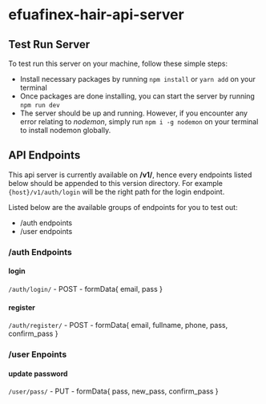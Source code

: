 # efuafinex-hair-api-server

## Test Run Server

To test run this server on your machine, follow these simple steps:

- Install necessary packages by running `npm install` or `yarn add` on your terminal
- Once packages are done installing, you can start the server by running `npm run dev`
- The server should be up and running. However, if you encounter any error relating to _nodemon_, simply run `npm i -g nodemon` on your terminal to install nodemon globally.

## API Endpoints

This api server is currently available on **/v1/**, hence every endpoints listed below should be appended to this version directory. For example `{host}/v1/auth/login` will be the right path for the login endpoint.

Listed below are the available groups of endpoints for you to test out:

- /auth endpoints
- /user endpoints

### /auth Endpoints

#### login

`/auth/login/` - POST - formData{ email, pass }

#### register

`/auth/register/` - POST - formData{ email, fullname, phone, pass, confirm_pass }

### /user Enpoints

#### update password

`/user/pass/` - PUT - formData{ pass, new_pass, confirm_pass }
